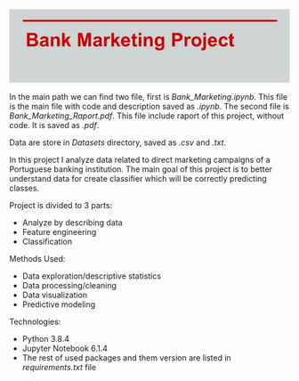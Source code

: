 <img src="Images/bank_marketing.png">

In the main path we can find two file, first is *Bank_Marketing.ipynb*. This file is the main file with code and description saved as *.ipynb*. The second file is *Bank_Marketing_Raport.pdf*. This file include raport of this project, without code. It is saved as *.pdf*.

Data are store in *Datasets* directory, saved as *.csv* and *.txt*.

In this project I analyze data related to direct marketing campaigns of a Portuguese banking institution. The main goal of this project is to better understand data for create classifier which will be correctly predicting classes.

Project is divided to 3 parts:
- Analyze by describing data
- Feature engineering
- Classification

Methods Used:

- Data exploration/descriptive statistics
- Data processing/cleaning
- Data visualization
- Predictive modeling

Technologies:

- Python 3.8.4
- Jupyter Notebook 6.1.4
- The rest of used packages and them version are listed in *requirements.txt* file 

